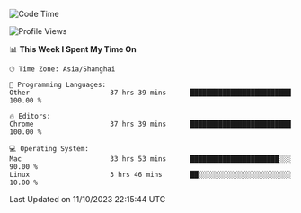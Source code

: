 <!--START_SECTION:waka-->
![Code Time](http://img.shields.io/badge/Code%20Time-1%2C381%20hrs%2035%20mins-blue)

![Profile Views](http://img.shields.io/badge/Profile%20Views-0-blue)

📊 **This Week I Spent My Time On** 

```text
🕑︎ Time Zone: Asia/Shanghai

💬 Programming Languages: 
Other                    37 hrs 39 mins      █████████████████████████   100.00 % 

🔥 Editors: 
Chrome                   37 hrs 39 mins      █████████████████████████   100.00 % 

💻 Operating System: 
Mac                      33 hrs 53 mins      ██████████████████████░░░   90.00 % 
Linux                    3 hrs 46 mins       ██░░░░░░░░░░░░░░░░░░░░░░░   10.00 % 
```


 Last Updated on 11/10/2023 22:15:44 UTC
<!--END_SECTION:waka-->